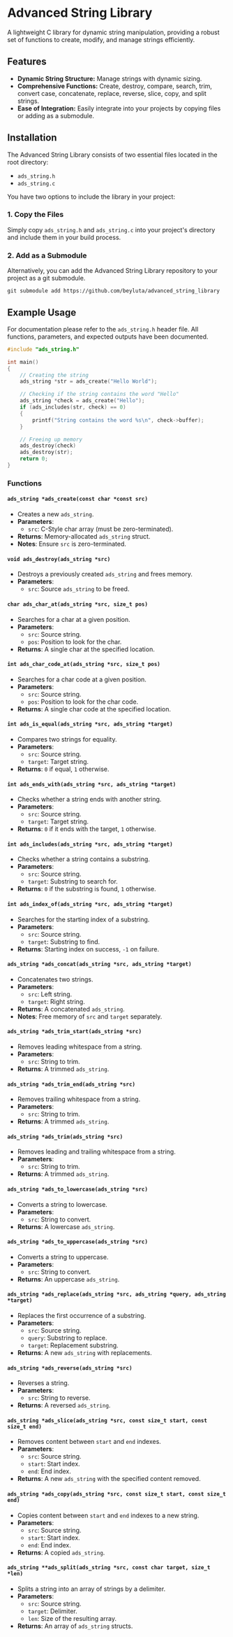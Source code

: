 # Advanced String Library

A lightweight C library for dynamic string manipulation, providing a robust set of functions to create, modify, and manage strings efficiently.

## Features

- **Dynamic String Structure:** Manage strings with dynamic sizing.
- **Comprehensive Functions:** Create, destroy, compare, search, trim, convert case, concatenate, replace, reverse, slice, copy, and split strings.
- **Ease of Integration:** Easily integrate into your projects by copying files or adding as a submodule.

## Installation

The Advanced String Library consists of two essential files located in the root directory:

- `ads_string.h`
- `ads_string.c`

You have two options to include the library in your project:

### 1. Copy the Files

Simply copy `ads_string.h` and `ads_string.c` into your project's directory and include them in your build process.

### 2. Add as a Submodule

Alternatively, you can add the Advanced String Library repository to your project as a git submodule.

```
git submodule add https://github.com/beyluta/advanced_string_library
```

## Example Usage

For documentation please refer to the `ads_string.h` header file. All functions, parameters, and expected outputs have been documented.

```c
#include "ads_string.h"

int main()
{
    // Creating the string
    ads_string *str = ads_create("Hello World");

    // Checking if the string contains the word "Hello"
    ads_string *check = ads_create("Hello");
    if (ads_includes(str, check) == 0)
    {
        printf("String contains the word %s\n", check->buffer);
    }

    // Freeing up memory
    ads_destroy(check)
    ads_destroy(str);
    return 0;
}
```

### Functions

#### `ads_string *ads_create(const char *const src)`

- Creates a new `ads_string`.
- **Parameters**:
  - `src`: C-Style char array (must be zero-terminated).
- **Returns**: Memory-allocated `ads_string` struct.
- **Notes**: Ensure `src` is zero-terminated.

#### `void ads_destroy(ads_string *src)`

- Destroys a previously created `ads_string` and frees memory.
- **Parameters**:
  - `src`: Source `ads_string` to be freed.

#### `char ads_char_at(ads_string *src, size_t pos)`

- Searches for a char at a given position.
- **Parameters**:
  - `src`: Source string.
  - `pos`: Position to look for the char.
- **Returns**: A single char at the specified location.

#### `int ads_char_code_at(ads_string *src, size_t pos)`

- Searches for a char code at a given position.
- **Parameters**:
  - `src`: Source string.
  - `pos`: Position to look for the char code.
- **Returns**: A single char code at the specified location.

#### `int ads_is_equal(ads_string *src, ads_string *target)`

- Compares two strings for equality.
- **Parameters**:
  - `src`: Source string.
  - `target`: Target string.
- **Returns**: `0` if equal, `1` otherwise.

#### `int ads_ends_with(ads_string *src, ads_string *target)`

- Checks whether a string ends with another string.
- **Parameters**:
  - `src`: Source string.
  - `target`: Target string.
- **Returns**: `0` if it ends with the target, `1` otherwise.

#### `int ads_includes(ads_string *src, ads_string *target)`

- Checks whether a string contains a substring.
- **Parameters**:
  - `src`: Source string.
  - `target`: Substring to search for.
- **Returns**: `0` if the substring is found, `1` otherwise.

#### `int ads_index_of(ads_string *src, ads_string *target)`

- Searches for the starting index of a substring.
- **Parameters**:
  - `src`: Source string.
  - `target`: Substring to find.
- **Returns**: Starting index on success, `-1` on failure.

#### `ads_string *ads_concat(ads_string *src, ads_string *target)`

- Concatenates two strings.
- **Parameters**:
  - `src`: Left string.
  - `target`: Right string.
- **Returns**: A concatenated `ads_string`.
- **Notes**: Free memory of `src` and `target` separately.

#### `ads_string *ads_trim_start(ads_string *src)`

- Removes leading whitespace from a string.
- **Parameters**:
  - `src`: String to trim.
- **Returns**: A trimmed `ads_string`.

#### `ads_string *ads_trim_end(ads_string *src)`

- Removes trailing whitespace from a string.
- **Parameters**:
  - `src`: String to trim.
- **Returns**: A trimmed `ads_string`.

#### `ads_string *ads_trim(ads_string *src)`

- Removes leading and trailing whitespace from a string.
- **Parameters**:
  - `src`: String to trim.
- **Returns**: A trimmed `ads_string`.

#### `ads_string *ads_to_lowercase(ads_string *src)`

- Converts a string to lowercase.
- **Parameters**:
  - `src`: String to convert.
- **Returns**: A lowercase `ads_string`.

#### `ads_string *ads_to_uppercase(ads_string *src)`

- Converts a string to uppercase.
- **Parameters**:
  - `src`: String to convert.
- **Returns**: An uppercase `ads_string`.

#### `ads_string *ads_replace(ads_string *src, ads_string *query, ads_string *target)`

- Replaces the first occurrence of a substring.
- **Parameters**:
  - `src`: Source string.
  - `query`: Substring to replace.
  - `target`: Replacement substring.
- **Returns**: A new `ads_string` with replacements.

#### `ads_string *ads_reverse(ads_string *src)`

- Reverses a string.
- **Parameters**:
  - `src`: String to reverse.
- **Returns**: A reversed `ads_string`.

#### `ads_string *ads_slice(ads_string *src, const size_t start, const size_t end)`

- Removes content between `start` and `end` indexes.
- **Parameters**:
  - `src`: Source string.
  - `start`: Start index.
  - `end`: End index.
- **Returns**: A new `ads_string` with the specified content removed.

#### `ads_string *ads_copy(ads_string *src, const size_t start, const size_t end)`

- Copies content between `start` and `end` indexes to a new string.
- **Parameters**:
  - `src`: Source string.
  - `start`: Start index.
  - `end`: End index.
- **Returns**: A copied `ads_string`.

#### `ads_string **ads_split(ads_string *src, const char target, size_t *len)`

- Splits a string into an array of strings by a delimiter.
- **Parameters**:
  - `src`: Source string.
  - `target`: Delimiter.
  - `len`: Size of the resulting array.
- **Returns**: An array of `ads_string` structs.
